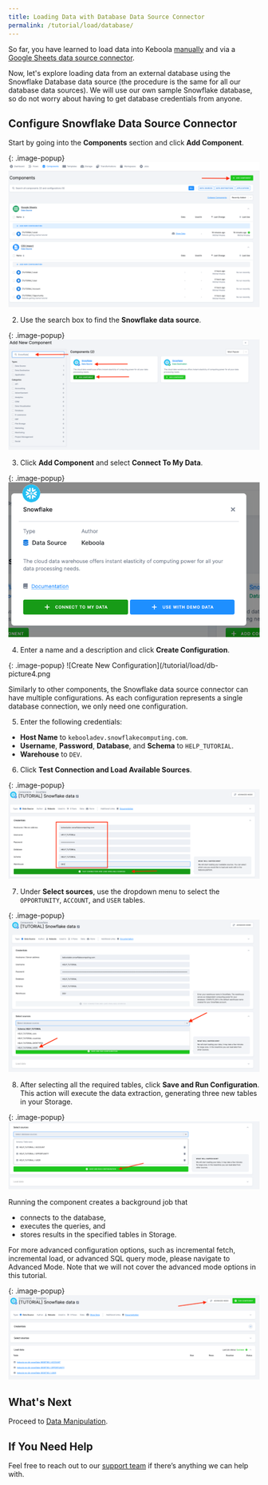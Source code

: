 ```yaml
---
title: Loading Data with Database Data Source Connector
permalink: /tutorial/load/database/
---
```


So far, you have learned to load data into Keboola [manually](/tutorial/load/) and
via a [Google Sheets data source connector](/tutorial/load/googlesheets/).

Now, let's explore loading data from an external database using the Snowflake Database data source (the procedure is the same for all our database data sources).
We will use our own sample Snowflake database, so do not worry about having to get database credentials from anyone.

## Configure Snowflake Data Source Connector
Start by going into the **Components** section and click **Add Component**.

{: .image-popup}
![Add Data Source](/tutorial/load/db-picture1.png)

2. Use the search box to find the **Snowflake data source**.

{: .image-popup}
![Find Snowflake Data Source](/tutorial/load/db-picture2.png)

3. Click **Add Component** and select **Connect To My Data**.

{: .image-popup}
![Connect to Data](/tutorial/load/db-picture3.png)

4. Enter a name and a description and click **Create Configuration**.

{: .image-popup}
![Create New Configuration](/tutorial/load/db-picture4.png

Similarly to other components, the Snowflake data source connector can have multiple configurations. 
As each configuration represents a single database connection, we only need one configuration. 

5. Enter the following credentials:
- **Host Name** to `kebooladev.snowflakecomputing.com`.
- **Username**, **Password**, **Database**, and **Schema** to `HELP_TUTORIAL`.
- **Warehouse** to `DEV`.

6. Click **Test Connection and Load Available Sources**.

{: .image-popup}
![Database Data Source Credentials](/tutorial/load/db-picture5.png)

7. Under **Select sources**, use the dropdown menu to select the `OPPORTUNITY`, `ACCOUNT`, and `USER` tables. 

{: .image-popup}
![Select Sources](/tutorial/load/db-picture6.png)

8. After selecting all the required tables, click **Save and Run Configuration**.
This action will execute the data extraction, generating three new tables in your Storage.

{: .image-popup}
![Database Tables Selected](/tutorial/load/db-picture7.png)

Running the component creates a background job that
- connects to the database,
- executes the queries, and
- stores results in the specified tables in Storage.

For more advanced configuration options, such as incremental fetch, incremental load, or advanced SQL query mode, 
please navigate to Advanced Mode. Note that we will not cover the advanced mode options in this tutorial.

{: .image-popup}
![Advanced Mode](/tutorial/load/db-picture8.png)

## What's Next
Proceed to [Data Manipulation](/tutorial/manipulate/).

## If You Need Help
Feel free to reach out to our [support team](support@keboola.com) if there’s anything we can help with.
